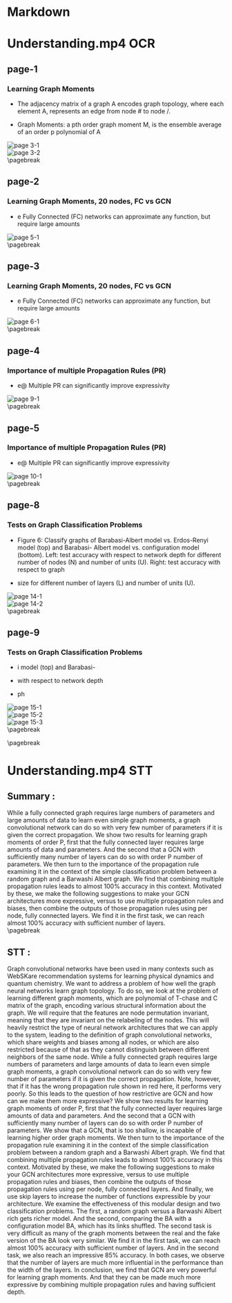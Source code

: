 
Markdown
========

# Understanding.mp4 OCR

## page-1


### Learning Graph Moments


- The adjacency matrix of a graph A encodes graph topology, where each element A, represents an edge from node # to node /. 

- Graph Moments: a pth order graph moment M, is the ensemble average of an order p polynomial of A 

  
![page 3-1](./image/Understanding.mp4/images/3-1.png)  
![page 3-2](./image/Understanding.mp4/images/3-2.png)  
\pagebreak  


## page-2


### Learning Graph Moments, 20 nodes, FC vs GCN


- e Fully Connected (FC) networks can approximate any function, but require large amounts 

  
![page 5-1](./image/Understanding.mp4/images/5-1.png)  
\pagebreak  


## page-3


### Learning Graph Moments, 20 nodes, FC vs GCN


- e Fully Connected (FC) networks can approximate any function, but require large amounts 

  
![page 6-1](./image/Understanding.mp4/images/6-1.png)  
\pagebreak  


## page-4


### Importance of multiple Propagation Rules (PR)


- e@ Multiple PR can significantly improve expressivity 

  
![page 9-1](./image/Understanding.mp4/images/9-1.png)  
\pagebreak  


## page-5


### Importance of multiple Propagation Rules (PR)


- e@ Multiple PR can significantly improve expressivity 

  
![page 10-1](./image/Understanding.mp4/images/10-1.png)  
\pagebreak  


## page-8


### Tests on Graph Classification Problems


- Figure 6: Classify graphs of Barabasi-Albert model vs. Erdos-Renyi model (top) and Barabasi- Albert model vs. configuration model (bottom). Left: test accuracy with respect to network depth for different number of nodes (N) and number of units (U). Right: test accuracy with respect to graph 

- size for different number of layers (L) and number of units (U). 

  
![page 14-1](./image/Understanding.mp4/images/14-1.png)  
![page 14-2](./image/Understanding.mp4/images/14-2.png)  
\pagebreak  


## page-9


### Tests on Graph Classification Problems


- i model (top) and Barabasi- 

- with respect to network depth 

- ph 

  
![page 15-1](./image/Understanding.mp4/images/15-1.png)  
![page 15-2](./image/Understanding.mp4/images/15-2.png)  
![page 15-3](./image/Understanding.mp4/images/15-3.png)  
\pagebreak  

  
\pagebreak
# Understanding.mp4 STT

## Summary : 


While a fully connected graph requires large numbers of parameters and large amounts of data to learn even simple graph moments, a graph convolutional network can do so with very few number of parameters if it is given the correct propagation.
We show two results for learning graph moments of order P, first that the fully connected layer requires large amounts of data and parameters.
And the second that a GCN with sufficiently many number of layers can do so with order P number of parameters.
We then turn to the importance of the propagation rule examining it in the context of the simple classification problem between a random graph and a Barwashi Albert graph.
We find that combining multiple propagation rules leads to almost 100% accuracy in this context.
Motivated by these, we make the following suggestions to make your GCN architectures more expressive, versus to use multiple propagation rules and biases, then combine the outputs of those propagation rules using per node, fully connected layers.
We find it in the first task, we can reach almost 100% accuracy with sufficient number of layers.  
\pagebreak
## STT : 


 Graph convolutional networks have been used in many contexts such as WebSKare recommendation systems for learning physical dynamics and quantum chemistry. We want to address a problem of how well the graph neural networks learn graph topology. To do so, we look at the problem of learning different graph moments, which are polynomial of T-chase and C matrix of the graph, encoding various structural information about the graph. We will require that the features are node permutation invariant, meaning that they are invariant on the relabeling of the nodes. This will heavily restrict the type of neural network architectures that we can apply to the system, leading to the definition of graph convolutional networks, which share weights and biases among all nodes, or which are also restricted because of that as they cannot distinguish between different neighbors of the same node. While a fully connected graph requires large numbers of parameters and large amounts of data to learn even simple graph moments, a graph convolutional network can do so with very few number of parameters if it is given the correct propagation. Note, however, that if it has the wrong propagation rule shown in red here, it performs very poorly. So this leads to the question of how restrictive are GCN and how can we make them more expressive? We show two results for learning graph moments of order P, first that the fully connected layer requires large amounts of data and parameters. And the second that a GCN with sufficiently many number of layers can do so with order P number of parameters. We show that a GCN, that is too shallow, is incapable of learning higher order graph moments. We then turn to the importance of the propagation rule examining it in the context of the simple classification problem between a random graph and a Barwashi Albert graph. We find that combining multiple propagation rules leads to almost 100% accuracy in this context. Motivated by these, we make the following suggestions to make your GCN architectures more expressive, versus to use multiple propagation rules and biases, then combine the outputs of those propagation rules using per node, fully connected layers. And finally, we use skip layers to increase the number of functions expressible by your architecture. We examine the effectiveness of this modular design and two classification problems. The first, a random graph versus a Barwashi Albert rich gets richer model. And the second, comparing the BA with a configuration model BA, which has its links shuffled. The second task is very difficult as many of the graph moments between the real and the fake version of the BA look very similar. We find it in the first task, we can reach almost 100% accuracy with sufficient number of layers. And in the second task, we also reach an impressive 85% accuracy. In both cases, we observe that the number of layers are much more influential in the performance than the width of the layers. In conclusion, we find that GCN are very powerful for learning graph moments. And that they can be made much more expressive by combining multiple propagation rules and having sufficient depth.